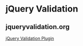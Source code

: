 # jQuery Validation

## jqueryvalidation.org

[jQuery Validation Plugin](https://jqueryvalidation.org/)
